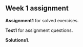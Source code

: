## Week 1 assignment

__Assignment1__ for solved exercises.

__Text1__ for assignment questions.

__Solutions1__.
